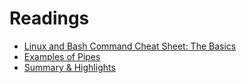 # Readings

- [Linux and Bash Command Cheat Sheet: The Basics](./Readings/Linux_and_Bash_Command_Cheat_Sheet-The_Basics.md)
- [Examples of Pipes](./Readings/Examples_of_Pipes.md)
- [Summary & Highlights](./Readings/Summary_and_Highlights.md)